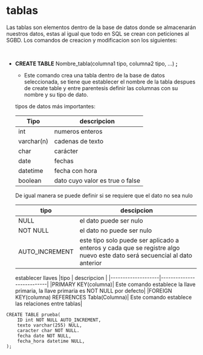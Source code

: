 # tablas

Las tablas son elementos dentro de la base de datos donde se almacenarán nuestros datos, estas al igual que todo en SQL se crean con peticiones al SGBD. Los comandos de creacion y modificacion son los siguientes:

<br>

* **CREATE TABLE** Nombre_tabla(columna1 tipo, columna2 tipo, ...) **;**

    * Este comando crea una tabla dentro de la base de datos seleccionada, se tiene que establecer el nombre de la tabla despues de create table y entre parentesis definir las columnas con su nombre y su tipo de dato.

    tipos de datos más importantes:
    
    | Tipo     | descripcion      |
    |----------|------------------|
    | int      | numeros enteros  |
    | varchar(n)  | cadenas de texto |
    | char     | carácter         |
    | date     | fechas           |
    | datetime | fecha con hora   |
    | boolean | dato cuyo valor es true o false   |

    De igual manera se puede definir si se requiere que el dato no sea nulo

    |tipo           |  descipcion              |
    |---------------|--------------------------|
    |NULL           | el dato puede ser nulo   |
    |NOT NULL       | el dato no puede ser nulo|
    |AUTO_INCREMENT | este tipo solo puede ser aplicado a enteros y cada que se registre algo nuevo este dato será secuencial al dato anterior|

    establecer llaves
    |tipo                | descripcion               |
    |--------------------|---------------------------|
    |PRIMARY KEY(columna)| Este comando establece la llave primaria, la llave primaria es NOT NULL por defecto|
    |FOREIGN KEY(columna) REFERENCES Tabla(Columna)| Este comando establece las relaciones entre tablas| 
~~~
CREATE TABLE prueba(
    ID int NOT NULL AUTO_INCREMENT,
    texto varchar(255) NULL,
    caracter char NOT NULL.
    fecha date NOT NULL,
    fecha_hora datetime NULL,
);
~~~